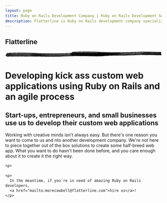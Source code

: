 ```yaml
---
layout: page
title: Ruby on Rails Development Company | Ruby on Rails Development Services | Custom Web Application Development
description: Flatterline is Ruby on Rails development company specializing in custom web application development using agile methodologies.
---
```


<div class="container">
  <div class="content">
    <div class="page-header">
      <h2>Flatterline</h2>
      <img src="/images/horizontal_rule-trans.png" height="20" alt="">
      <h1>Developing kick ass custom web applications using Ruby on Rails and an agile process</h1>
    </div>



<h2>Start-ups, entrepreneurs, and small businesses use us to develop their custom web applications</h2>
    <p>Working with creative minds isn't always easy. But there's one reason you want to come to us and nto another development company. We're not here to piece together out of the box solutions to create some half-breed web app. What you want to do hasn't been done before, and you care enough about it to create it the right way. 
    
    
    
    <p>

    <p>
      In the meantime, if you're in need of amazing Ruby on Rails developers,
      <a href="mailto:morecowbell@flatterline.com">hire us</a>!
    </p>
  </div>
</div>

